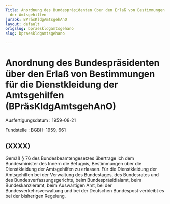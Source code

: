```yaml
---
Title: Anordnung des Bundespräsidenten über den Erlaß von Bestimmungen für die Dienstkleidung
  der Amtsgehilfen
jurabk: BPräsKldgAmtsgehAnO
layout: default
origslug: bpraeskldgamtsgehano
slug: bpraeskldgamtsgehano

---
```


# Anordnung des Bundespräsidenten über den Erlaß von Bestimmungen für die Dienstkleidung der Amtsgehilfen (BPräsKldgAmtsgehAnO)

Ausfertigungsdatum
:   1959-08-21

Fundstelle
:   BGBl I: 1959, 661



## (XXXX)

Gemäß § 76 des Bundesbeamtengesetzes übertrage ich dem Bundesminister
des Innern die Befugnis, Bestimmungen über die Dienstkleidung der
Amtsgehilfen zu erlassen.
Für die Dienstkleidung der Amtsgehilfen bei der Verwaltung des
Bundestages, des Bundesrates und des Bundesverfassungsgerichts, beim
Bundespräsidialamt, beim Bundeskanzleramt, beim Auswärtigen Amt, bei
der Bundesverkehrsverwaltung und bei der Deutschen Bundespost
verbleibt es bei der bisherigen Regelung.

